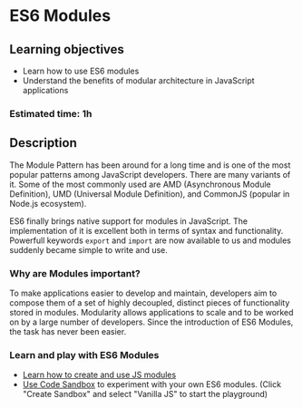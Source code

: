 # ES6 Modules

## Learning objectives
- Learn how to use ES6 modules
- Understand the benefits of modular architecture in JavaScript applications


### Estimated time: 1h

## Description 
The Module Pattern has been around for a long time and is one of the most popular patterns among JavaScript developers. There are many variants of it. Some of the most commonly used are AMD (Asynchronous Module Definition), UMD (Universal Module Definition), and CommonJS (popular in Node.js ecosystem).

ES6 finally brings native support for modules in JavaScript. The implementation of it is excellent both in terms of syntax and functionality. Powerfull keywords `export` and `import` are now available to us and modules suddenly became simple to write and use.

### Why are Modules important?
To make applications easier to develop and maintain, developers aim to compose them of a set of highly decoupled, distinct pieces of functionality stored in modules.
Modularity allows applications to scale and to be worked on by a large number of developers.
Since the introduction of ES6 Modules, the task has never been easier.

### Learn and play with ES6 Modules 

- [Learn how to create and use JS modules](https://javascript.info/import-export)
- [Use Code Sandbox](https://codesandbox.io/) to experiment with your own ES6 modules. (Click "Create Sandbox" and select "Vanilla JS" to start the playground)


